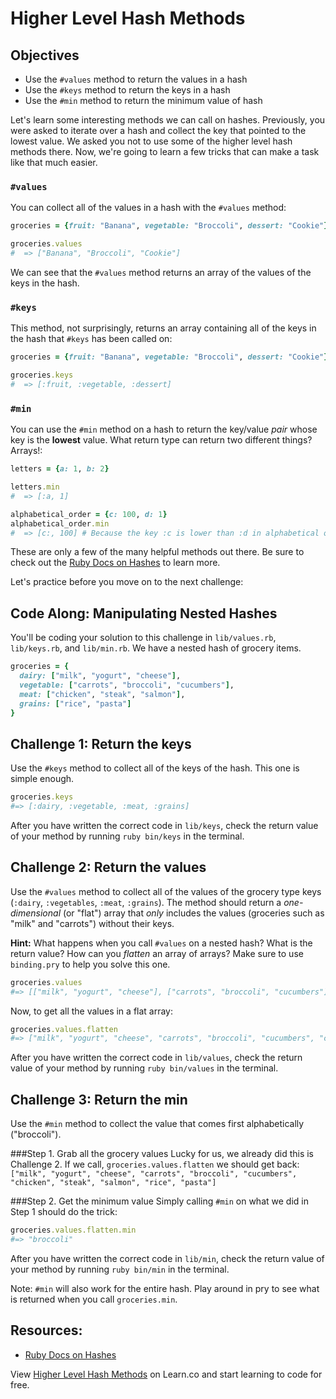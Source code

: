    # Higher Level Hash Methods

## Objectives

* Use the `#values` method to return the values in a hash
* Use the `#keys` method to return the keys in a hash
* Use the `#min` method to return the minimum value of hash

Let's learn some interesting methods we can call on hashes. Previously, you were asked to iterate over a hash and collect the key that pointed to the lowest value. We asked you not to use some of the higher level hash methods there. Now, we're going to learn a few tricks that can make a task like that much easier.

### `#values`

You can collect all of the values in a hash with the `#values` method:

```ruby
groceries = {fruit: "Banana", vegetable: "Broccoli", dessert: "Cookie"}

groceries.values
#  => ["Banana", "Broccoli", "Cookie"]
```

We can see that the `#values` method returns an array of the values of the keys in the hash.

### `#keys`

This method, not surprisingly, returns an array containing all of the keys in the hash that `#keys` has been called on:

```ruby
groceries = {fruit: "Banana", vegetable: "Broccoli", dessert: "Cookie"}

groceries.keys
#  => [:fruit, :vegetable, :dessert]
```

### `#min`

You can use the `#min` method on a hash to return the key/value *pair* whose key is the **lowest** value. What return type can return two different things? Arrays!:

```ruby
letters = {a: 1, b: 2}

letters.min
#  => [:a, 1]

alphabetical_order = {c: 100, d: 1}
alphabetical_order.min
#  => [c:, 100] # Because the key :c is lower than :d in alphabetical order.
```

These are only a few of the many helpful methods out there. Be sure to check out the [Ruby Docs on Hashes](http://ruby-doc.org/core/Hash.html) to learn more.

Let's practice before you move on to the next challenge:


## Code Along: Manipulating Nested Hashes

You'll be coding your solution to this challenge in `lib/values.rb`, `lib/keys.rb`, and `lib/min.rb`. We have a nested hash of grocery items.

```ruby
groceries = {
  dairy: ["milk", "yogurt", "cheese"],
  vegetable: ["carrots", "broccoli", "cucumbers"],
  meat: ["chicken", "steak", "salmon"],
  grains: ["rice", "pasta"]
}
```

## Challenge 1: Return the keys
Use the `#keys` method to collect all of the keys of the hash. This one is simple enough.

```ruby
groceries.keys
#=> [:dairy, :vegetable, :meat, :grains]
```

After you have written the correct code in `lib/keys`, check the return value of your method by running `ruby bin/keys` in the terminal.

## Challenge 2: Return the values
Use the `#values` method to collect all of the values of the grocery type keys (`:dairy`, `:vegetables`, `:meat`, `:grains`). The method should return a *one-dimensional* (or "flat") array that *only* includes the values (groceries such as "milk" and "carrots") without their keys.

**Hint:** What happens when you call `#values` on a nested hash? What is the return value? How can you *flatten* an array of arrays? Make sure to use `binding.pry` to help you solve this one.

```ruby
groceries.values
#=> [["milk", "yogurt", "cheese"], ["carrots", "broccoli", "cucumbers"], ["chicken", "steak", "salmon"], ["rice", "pasta"]]
```
Now, to get all the values in a flat array:

```ruby
groceries.values.flatten
#=> ["milk", "yogurt", "cheese", "carrots", "broccoli", "cucumbers", "chicken", "steak", "salmon", "rice", "pasta"]
```

After you have written the correct code in `lib/values`, check the return value of your method by running `ruby bin/values` in the terminal.

## Challenge 3: Return the min
Use the `#min` method to collect the value that comes first alphabetically ("broccoli").

###Step 1. Grab all the grocery values
Lucky for us, we already did this is Challenge 2. If we call, `groceries.values.flatten` we should get back: `["milk", "yogurt", "cheese", "carrots", "broccoli", "cucumbers", "chicken", "steak", "salmon", "rice", "pasta"]`

###Step 2. Get the minimum value
Simply calling `#min` on what we did in Step 1 should do the trick:

```ruby
groceries.values.flatten.min
#=> "broccoli"
```

After you have written the correct code in `lib/min`, check the return value of your method by running `ruby bin/min` in the terminal.

Note: `#min` will also work for the entire hash. Play around in pry to see what is returned when you call `groceries.min`.

## Resources:

* [Ruby Docs on Hashes](http://ruby-doc.org/core/Hash.html)

<p data-visibility='hidden'>View <a href='https://learn.co/lessons/other-hash-methods-code-along' title='Higher Level Hash Methods'>Higher Level Hash Methods</a> on Learn.co and start learning to code for free.</p>
